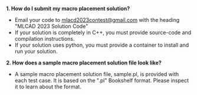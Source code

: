 **1. How do I submit my macro placement solution?**

- Email your code to mlacd2023contest@gmail.com with the heading "MLCAD 2023 Solution Code"
- If your solution is completely in C++, you must provide source-code and compilation instructions.
- If your solution uses python, you must provide a container to install and run your solution.

**2. How does a sample macro placement solution file look like?**
- A sample macro placement solution file, sample.pl, is provided with each test case.  It is based on the ".pl" Bookshelf format.  Please inspect it to learn about the format.
